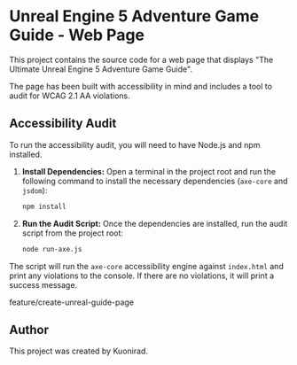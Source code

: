 # Unreal Engine 5 Adventure Game Guide - Web Page

This project contains the source code for a web page that displays "The Ultimate Unreal Engine 5 Adventure Game Guide".

The page has been built with accessibility in mind and includes a tool to audit for WCAG 2.1 AA violations.

## Accessibility Audit

To run the accessibility audit, you will need to have Node.js and npm installed.

1.  **Install Dependencies:**
    Open a terminal in the project root and run the following command to install the necessary dependencies (`axe-core` and `jsdom`):
    ```bash
    npm install
    ```

2.  **Run the Audit Script:**
    Once the dependencies are installed, run the audit script from the project root:
    ```bash
    node run-axe.js
    ```

The script will run the `axe-core` accessibility engine against `index.html` and print any violations to the console. If there are no violations, it will print a success message.

feature/create-unreal-guide-page

## Author

This project was created by Kuonirad.
